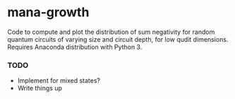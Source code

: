 # mana-growth

Code to compute and plot the distribution of sum negativity for random quantum circuits of varying size and circuit depth, for low qudit dimensions. Requires Anaconda distribution with Python 3.

### TODO

- Implement for mixed states?
- Write things up